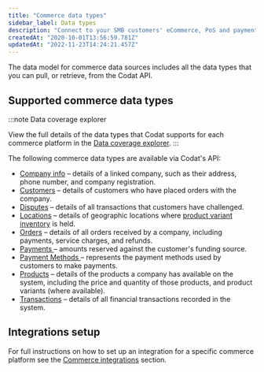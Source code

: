 ```yaml
---
title: "Commerce data types"
sidebar_label: Data types
description: "Connect to your SMB customers' eCommerce, PoS and payment data sources"
createdAt: "2020-10-01T13:56:59.781Z"
updatedAt: "2022-11-23T14:24:21.457Z"
---
```


The data model for commerce data sources includes all the data types that you can pull, or retrieve, from the Codat API.

## Supported commerce data types

:::note Data coverage explorer

View the full details of the data types that Codat supports for each commerce platform in the <a className="external" href="https://knowledge.codat.io/supported-features/commerce?view=tab-by-data-type" target="_blank">Data coverage explorer</a>.
:::

The following commerce data types are available via Codat's API:

- [Company info](/data-model/commerce/-companyinfo) – details of a linked company, such as their address, phone number, and company registration.
- [Customers](/data-model/commerce/-customers) – details of customers who have placed orders with the company.
- [Disputes](/data-model/commerce/-disputes) – details of all transactions that customers have challenged.
- [Locations](/data-model/commerce/-locations) – details of geographic locations where [product variant inventory](/data-model/commerce/-products#product-variant-inventory) is held.
- [Orders](/data-model/commerce/-orders) – details of all orders received by a company, including payments, service charges, and refunds.
- [Payments ](/data-model/commerce/-payments) – amounts reserved against the customer's funding source.
- [Payment Methods ](/data-model/commerce/-paymentmethods) – represents the payment methods used by customers to make payments.
- [Products](/data-model/commerce/-products) – details of the products a company has available on the system, including the price and quantity of those products, and product variants (where available).
- [Transactions](/data-model/commerce/-transactions) – details of all financial transactions recorded in the system.

## Integrations setup

For full instructions on how to set up an integration for a specific commerce platform see the [Commerce integrations](/commerce-api/overview) section.
